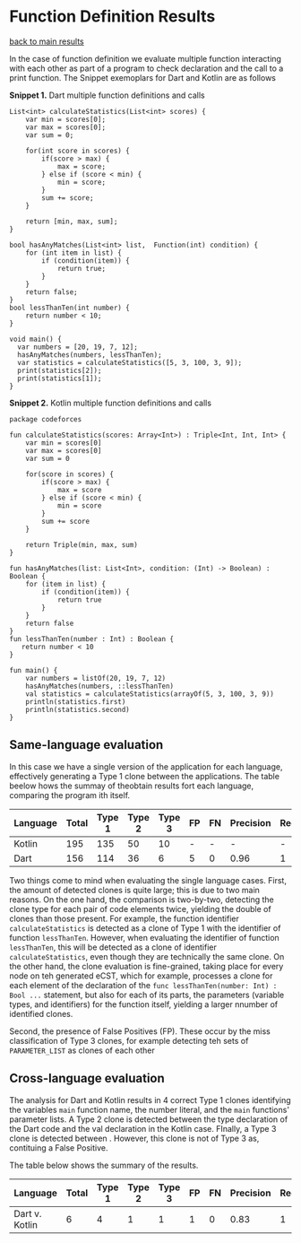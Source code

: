 # Function Definition Results

[back to main results](./index.md)

In the case of function definition we evaluate multiple function interacting with each other as part of a program  to check  declaration and the call to a print function. The Snippet exemoplars for Dart and Kotlin are as follows

**Snippet 1.** Dart multiple function definitions and calls
``` 
List<int> calculateStatistics(List<int> scores) {
    var min = scores[0];
    var max = scores[0];
    var sum = 0;

    for(int score in scores) {
        if(score > max) {
            max = score;
        } else if (score < min) {
            min = score;
        }
        sum += score;
    }

    return [min, max, sum];
}

bool hasAnyMatches(List<int> list,  Function(int) condition) {
    for (int item in list) {
        if (condition(item)) {
            return true;
        }
    }
    return false;
}
bool lessThanTen(int number) {
    return number < 10;
}

void main() {
  var numbers = [20, 19, 7, 12];
  hasAnyMatches(numbers, lessThanTen);
  var statistics = calculateStatistics([5, 3, 100, 3, 9]);
  print(statistics[2]);
  print(statistics[1]);
}
```

**Snippet 2.** Kotlin multiple function definitions and calls
```
package codeforces

fun calculateStatistics(scores: Array<Int>) : Triple<Int, Int, Int> {
    var min = scores[0]
    var max = scores[0]
    var sum = 0

    for(score in scores) {
        if(score > max) {
            max = score
        } else if (score < min) {
            min = score
        }
        sum += score
    }

    return Triple(min, max, sum)
}

fun hasAnyMatches(list: List<Int>, condition: (Int) -> Boolean) : Boolean {
    for (item in list) {
        if (condition(item)) {
            return true
        }
    }
    return false
}
fun lessThanTen(number : Int) : Boolean {
   return number < 10
}

fun main() {
    var numbers = listOf(20, 19, 7, 12)
    hasAnyMatches(numbers, ::lessThanTen)
    val statistics = calculateStatistics(arrayOf(5, 3, 100, 3, 9))
    println(statistics.first)
    println(statistics.second)
}
```
## Same-language evaluation

In this case we have a single version of the application for each language, effectively generating a Type 1 clone between the applications. The table beelow hows the summay of theobtain results fort each language, comparing the program ith itself.

**Language** | **Total** | **Type 1** | **Type 2** | **Type 3** | **FP** | **FN** | **Precision** | **Recall**|
---- | ---- | ---- | ---- | ---- | ---- | ---- | ---- | ----
Kotlin | 195 | 135 | 50 | 10 | - | - | - | - |
Dart| 156 | 114 | 36 | 6 | 5 | 0 | 0.96 | 1 |


Two things come to mind when evaluating the single language cases.
First, the amount of detected clones is quite large; this is due to two main reasons. On the one hand, the comparison is two-by-two, detecting the clone type for each pair of code elements twice, yielding the double of clones than those present. For example, the function identifier `calculateStatistics` is detected as a clone of Type 1 with the identifier of function `lessThanTen`. However, when evaluating the identifier of function `lessThanTen`, this will be detected as a clone of identifier `calculateStatistics`, even though they are technically the same clone.
On the other hand, the clone evaluation is fine-grained, taking place for every node on teh generated eCST, which for example, processes a clone for each element of the declaration of the `func lessThanTen(number: Int) : Bool ...` statement, but also for each of its parts, the parameters (variable types, and identifiers) for the function itself, yielding a larger nnumber of identified clones.

Second, the presence of False Positives (FP). These occur by the miss classification of Type 3 clones, for example detecting teh sets of `PARAMETER_LIST` as clones of each other


## Cross-language evaluation

The analysis for Dart and Kotlin results in 4 correct Type 1 clones identifying the variables `main` function name, the number literal, and the `main` functions' parameter lists. A Type 2 clone is detected between the type declaration of the Dart code and the val declaration in the Kotlin case. FInally, a Type 3 clone is detected between . However, this clone is not of Type 3 as, contituing a False Positive.

The table below shows the summary of the results.

**Language** | **Total** | **Type 1** | **Type 2** | **Type 3** | **FP** | **FN** | **Precision** | **Recall**|
---- | ---- | ---- | ---- | ---- | ---- | ---- | ---- | ----
Dart v. Kotlin| 6 | 4 | 1 | 1 | 1 | 0 | 0.83 | 1 |
